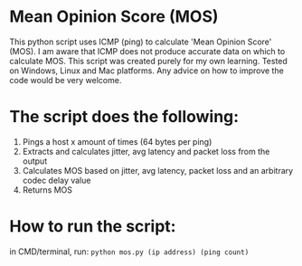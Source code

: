 # Mean Opinion Score (MOS)

This python script uses ICMP (ping) to calculate 'Mean Opinion Score' (MOS). 
I am aware that ICMP does not produce accurate data on which to calculate MOS. 
This script was created purely for my own learning. 
Tested on Windows, Linux and Mac platforms. 
Any advice on how to improve the code would be very welcome.


# The script does the following:

1. Pings a host x amount of times (64 bytes per ping)
2. Extracts and calculates jitter, avg latency and packet loss from the output
3. Calculates MOS based on jitter, avg latency, packet loss and an arbitrary codec delay value
4. Returns MOS


# How to run the script:

in CMD/terminal, run:
`
python mos.py (ip address) (ping count)
`  
